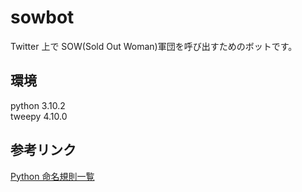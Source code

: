 # sowbot

Twitter 上で SOW(Sold Out Woman)軍団を呼び出すためのボットです。

## 環境

python 3.10.2  
tweepy 4.10.0

## 参考リンク

[Python 命名規則一覧](https://qiita.com/naomi7325/items/4eb1d2a40277361e898b)
